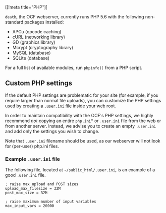 [[!meta title="PHP"]]

`death`, the OCF webserver, currently runs PHP 5.6 with the following
non-standard packages installed:

* APCu (opcode caching)
* cURL (networking library)
* GD (graphics library)
* Mcrypt (cryptography library)
* MySQL (database)
* SQLite (database)

For a full list of available modules, run `phpinfo()` from a PHP script.

## Custom PHP settings

If the default PHP settings are problematic for your site (for example, if you
require larger than normal file uploads), you can customize the PHP settings
used by creating [a `.user.ini` file][.user.ini] inside your web root.

In order to maintain compatibility with the OCF's PHP settings, we highly
recommend *not* copying an entire `php.ini`* or `.user.ini` file from the web or
from another server. Instead, we advise you to create an empty `.user.ini` and
add only the settings you wish to change.

Note that `.user.ini` filename should be used, as our webserver will not look for 
(per-user) php.ini files.

### Example `.user.ini` file

The following file, located at `~/public_html/.user.ini`, is an example of a
good `.user.ini` file.

    ; raise max upload and POST sizes
    upload_max_filesize = 32M
    post_max_size = 32M

    ; raise maximum number of input variables
    max_input_vars = 20000


[.user.ini]: https://secure.php.net/manual/en/configuration.file.per-user.php
